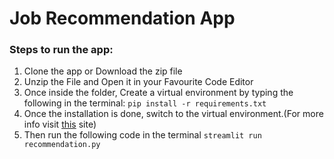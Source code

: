 # Job Recommendation App

### Steps to run the app:
1. Clone the app or Download the zip file
2. Unzip the File and Open it in your Favourite Code Editor
3. Once inside the folder, Create a virtual environment by typing the following in the terminal:
```pip install -r requirements.txt```
4. Once the installation is done, switch to the virtual environment.(For more info visit [this](https://www.infoworld.com/article/3239675/virtualenv-and-venv-python-virtual-environments-explained.html) site)
5. Then run the following code in the terminal
```streamlit run recommendation.py```

